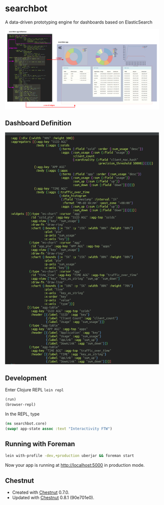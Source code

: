 # searchbot

A data-driven prototyping engine for dashboards based on ElasticSearch

![app](doc/app.png)

## Dashboard Definition

![app definition](doc/app_def.png)

## Development

Enter Clojure REPL `lein repl`

```clojure
(run)
(browser-repl)
```

In the REPL, type

```clojure
(ns searchbot.core)
(swap! app-state assoc :text "Interactivity FTW")
```

## Running with Foreman

``` sh
lein with-profile -dev,+production uberjar && foreman start
```

Now your app is running at
[http://localhost:5000](http://localhost:5000) in production mode.


## Chestnut

- Created with [Chestnut](http://plexus.github.io/chestnut/) 0.7.0.
- Updated with [Chestnut](http://plexus.github.io/chestnut/) 0.8.1 (90e701e0).

